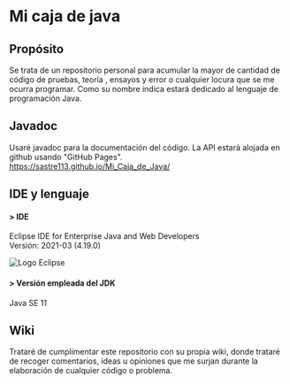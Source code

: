 # Mi caja de java

## Propósito 
Se trata de un repositorio personal para acumular la mayor de cantidad de código de pruebas, teoría , ensayos y error o cualquier locura que se me ocurra programar. Como su nombre indica  estará dedicado al lenguaje de programación Java.

## Javadoc
Usaré javadoc para la documentación del código. La API estará alojada en github usando "GitHub Pages".  
<https://sastre113.github.io/Mi_Caja_de_Java/>

## IDE y lenguaje
#### > IDE
Eclipse IDE for Enterprise Java and Web Developers  
Versión: 2021-03 (4.19.0)  
  
![Logo Eclipse](https://www.eclipse.org/downloads/assets/public/images/logo-eclipse.png)
#### > Versión empleada del JDK
Java SE 11

## Wiki
Trataré de cumplimentar este repositorio con su propia wiki, donde trataré de recoger comentarios, ideas u opiniones que me surjan durante la elaboración de cualquier código o problema.




